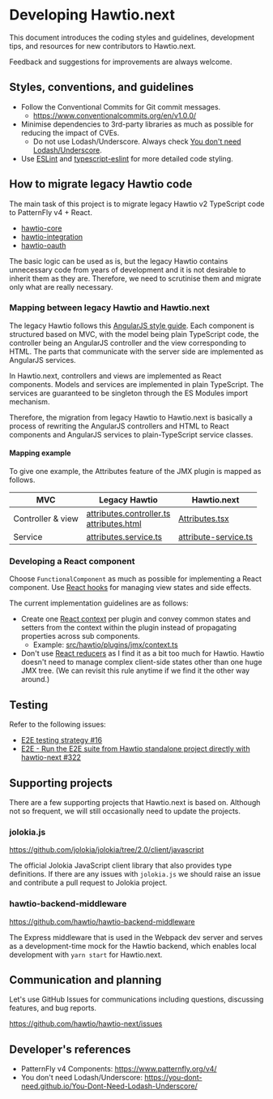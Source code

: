 # Developing Hawtio.next

This document introduces the coding styles and guidelines, development tips, and resources for new contributors to Hawtio.next.

Feedback and suggestions for improvements are always welcome.

## Styles, conventions, and guidelines

- Follow the Conventional Commits for Git commit messages.
  - <https://www.conventionalcommits.org/en/v1.0.0/>
- Minimise dependencies to 3rd-party libraries as much as possible for reducing the impact of CVEs.
  - Do not use Lodash/Underscore. Always check [You don't need Lodash/Underscore](https://you-dont-need.github.io/You-Dont-Need-Lodash-Underscore/).
- Use [ESLint](https://eslint.org/) and [typescript-eslint](https://typescript-eslint.io/) for more detailed code styling.

## How to migrate legacy Hawtio code

The main task of this project is to migrate legacy Hawtio v2 TypeScript code to PatternFly v4 + React.

- [hawtio-core](https://github.com/hawtio/hawtio-core)
- [hawtio-integration](https://github.com/hawtio/hawtio-integration)
- [hawtio-oauth](https://github.com/hawtio/hawtio-oauth)

The basic logic can be used as is, but the legacy Hawtio contains unnecessary code from years of development and it is not desirable to inherit them as they are. Therefore, we need to scrutinise them and migrate only what are really necessary.

### Mapping between legacy Hawtio and Hawtio.next

The legacy Hawtio follows this [AngularJS style guide](https://github.com/toddmotto/angularjs-styleguide/tree/master/typescript).
Each component is structured based on MVC, with the model being plain TypeScript code, the controller being an AngularJS controller and the view corresponding to HTML. The parts that communicate with the server side are implemented as AngularJS services.

In Hawtio.next, controllers and views are implemented as React components. Models and services are implemented in plain TypeScript. The services are guaranteed to be singleton through the ES Modules import mechanism.

Therefore, the migration from legacy Hawtio to Hawtio.next is basically a process of rewriting the AngularJS controllers and HTML to React components and AngularJS services to plain-TypeScript service classes.

#### Mapping example

To give one example, the Attributes feature of the JMX plugin is mapped as follows.

<!-- prettier-ignore-start -->
| MVC | Legacy Hawtio | Hawtio.next |
| --- | ------------- | ----------- |
| Controller & view | [attributes.controller.ts](https://github.com/hawtio/hawtio-integration/blob/main/plugins/jmx/ts/attributes/attributes.controller.ts) <br/> [attributes.html](https://github.com/hawtio/hawtio-integration/blob/main/plugins/jmx/html/attributes/attributes.html) | [Attributes.tsx](https://github.com/hawtio/hawtio-next/blob/main/src/hawtio/plugins/jmx/attributes/Attributes.tsx) |
| Service | [attributes.service.ts](https://github.com/hawtio/hawtio-integration/blob/main/plugins/jmx/ts/attributes/attributes.service.ts) | [attribute-service.ts](https://github.com/hawtio/hawtio-next/blob/main/src/hawtio/plugins/jmx/attributes/attribute-service.ts) |
<!-- prettier-ignore-end -->

### Developing a React component

Choose `FunctionalComponent` as much as possible for implementing a React component. Use [React hooks](https://reactjs.org/docs/hooks-intro.html) for managing view states and side effects.

The current implementation guidelines are as follows:

- Create one [React context](https://beta.reactjs.org/reference/react/useContext) per plugin and convey common states and setters from the context within the plugin instead of propagating properties across sub components.
  - Example: [src/hawtio/plugins/jmx/context.ts](./src/hawtio/plugins/jmx/context.ts)
- Don't use [React reducers](https://beta.reactjs.org/reference/react/useReducer) as I find it as a bit too much for Hawtio. Hawtio doesn't need to manage complex client-side states other than one huge JMX tree. (We can revisit this rule anytime if we find it the other way around.)

## Testing

Refer to the following issues:

- [E2E testing strategy #16](https://github.com/hawtio/hawtio-next/issues/16)
- [E2E - Run the E2E suite from Hawtio standalone project directly with hawtio-next #322](https://github.com/hawtio/hawtio-next/issues/322)

## Supporting projects

There are a few supporting projects that Hawtio.next is based on. Although not so frequent, we will still occasionally need to update the projects.

### jolokia.js

<https://github.com/jolokia/jolokia/tree/2.0/client/javascript>

The official Jolokia JavaScript client library that also provides type definitions. If there are any issues with `jolokia.js` we should raise an issue and contribute a pull request to Jolokia project.

### hawtio-backend-middleware

<https://github.com/hawtio/hawtio-backend-middleware>

The Express middleware that is used in the Webpack dev server and serves as a development-time mock for the Hawtio backend, which enables local development with `yarn start` for Hawtio.next.

## Communication and planning

Let's use GitHub Issues for communications including questions, discussing features, and bug reports.

<https://github.com/hawtio/hawtio-next/issues>

## Developer's references

- PatternFly v4 Components: <https://www.patternfly.org/v4/>
- You don't need Lodash/Underscore: <https://you-dont-need.github.io/You-Dont-Need-Lodash-Underscore/>
